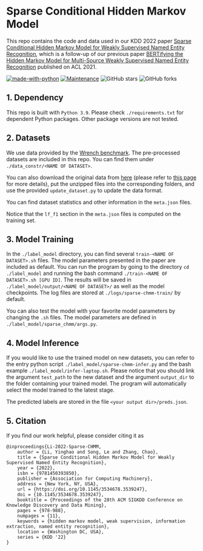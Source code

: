 # Sparse Conditional Hidden Markov Model

This repo contains the code and data used in our KDD 2022 paper [Sparse Conditional Hidden Markov Model for Weakly Supervised Named Entity Recognition](https://arxiv.org/abs/2205.14228), which is a follow-up of our previous paper [BERTifying the Hidden Markov Model for Multi-Source Weakly Supervised Named Entity Recognition](https://arxiv.org/abs/2105.12848) published on ACL 2021.

[![made-with-python](https://img.shields.io/badge/Made%20with-Python-1f425f.svg?color=purple)](https://www.python.org/)
[![Maintenance](https://img.shields.io/badge/Maintained%3F-yes-green.svg)](https://github.com/Yinghao-Li/Sparse-CHMM)
![GitHub stars](https://img.shields.io/github/stars/Yinghao-Li/Sparse-CHMM.svg?color=gold)
![GitHub forks](https://img.shields.io/github/forks/Yinghao-Li/Sparse-CHMM?color=9cf)

## 1. Dependency
This repo is built with `Python 3.9`.
Please check `./requirements.txt` for dependent Python packages.
Other package versions are not tested.

## 2. Datasets

We use data provided by the [Wrench benchmark](https://github.com/JieyuZ2/wrench).
The pre-processed datasets are included in this repo.
You can find them under `./data_constr/<NAME OF DATASET>`.

You can also download the original data from [here](https://drive.google.com/drive/folders/1v55IKG2JN9fMtKJWU48B_5_DcPWGnpTq) (please refer to [this page](https://github.com/JieyuZ2/wrench/blob/main/README.md) for more details), put the unzipped files into the corresponding folders, and use the provided `update_dataset.py` to update the data format.

You can find dataset statistics and other information in the `meta.json` files.

Notice that the `lf_f1` section in the `meta.json` files is computed on the training set.

## 3. Model Training

In the `./label_model` directory, you can find several `train-<NAME OF DATASET>.sh` files.
The model parameters presented in the paper are included as default.
You can run the program by going to the directory `cd ./label_model` and running the bash command `./train-<NAME OF DATASET>.sh [GPU ID]`.
The results will be saved in `./label_model/output/<NAME OF DATASET>/` as well as the model checkpoints.
The log files are stored at `./logs/sparse-chmm-train/` by default.

You can also test the model with your favorite model parameters by changing the `.sh` files.
The model parameters are defined in `./label_model/sparse_chmm/args.py`.

## 4. Model Inference

If you would like to use the trained model on new datasets, you can refer to the entry python script `./label_model/sparse-chmm-infer.py` and the bash example `./label_model/infer-laptop.sh`.
Please notice that you should link the argument `test_path` to the new dataset and the argument `output_dir` to the folder containing your trained model.
The program will automatically select the model trained to the latest stage.

The predicted labels are stored in the file `<your output dir>/preds.json`.

## 5. Citation

If you find our work helpful, please consider citing it as
```
@inproceedings{Li-2022-Sparse-CHMM,
    author = {Li, Yinghao and Song, Le and Zhang, Chao},
    title = {Sparse Conditional Hidden Markov Model for Weakly Supervised Named Entity Recognition},
    year = {2022},
    isbn = {9781450393850},
    publisher = {Association for Computing Machinery},
    address = {New York, NY, USA},
    url = {https://doi.org/10.1145/3534678.3539247},
    doi = {10.1145/3534678.3539247},
    booktitle = {Proceedings of the 28th ACM SIGKDD Conference on Knowledge Discovery and Data Mining},
    pages = {978-988},
    numpages = {11},
    keywords = {hidden markov model, weak supervision, information extraction, named entity recognition},
    location = {Washington DC, USA},
    series = {KDD '22}
}
```
